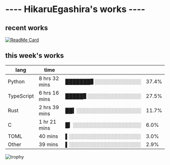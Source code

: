 # ---- HikaruEgashira's works ----

## recent works

[![ReadMe Card](https://github-readme-stats.vercel.app/api/pin/?username=twin-te&repo=twinte-front)](https://github.com/twin-te/twinte-front)

## this week's works

| lang        | time           |                       |        |
| ----------- | -------------- | --------------------- | ------ |
| Python      | 8 hrs 32 mins  | ███████▊░░░░░░░░░░░░░ |  37.4% |
| TypeScript  | 6 hrs 16 mins  | █████▊░░░░░░░░░░░░░░░ |  27.5% |
| Rust        | 2 hrs 39 mins  | ██▍░░░░░░░░░░░░░░░░░░ |  11.7% |
| C           | 1 hr 21 mins   | █▎░░░░░░░░░░░░░░░░░░░ |   6.0% |
| TOML        | 40 mins        | ▌░░░░░░░░░░░░░░░░░░░░ |   3.0% |
| Other       | 39 mins        | ▌░░░░░░░░░░░░░░░░░░░░ |   2.9% |

![trophy](https://github-profile-trophy.vercel.app/?username=HikaruEgashira&theme=flat)
